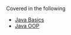 Covered in the following
* [Java Basics](https://github.com/iamAkolab/sde_school/tree/main/java_school/java_basics)
* [Java OOP](https://github.com/iamAkolab/sde_school/tree/main/java_school/java_oop)
